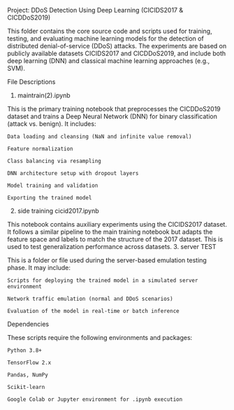 Project: DDoS Detection Using Deep Learning (CICIDS2017 & CICDDoS2019)

This folder contains the core source code and scripts used for training, testing, and evaluating machine learning models for the detection of distributed denial-of-service (DDoS) attacks. The experiments are based on publicly available datasets CICIDS2017 and CICDDoS2019, and include both deep learning (DNN) and classical machine learning approaches (e.g., SVM).

File Descriptions
1. maintrain(2).ipynb

This is the primary training notebook that preprocesses the CICDDoS2019 dataset and trains a Deep Neural Network (DNN) for binary classification (attack vs. benign). It includes:

    Data loading and cleansing (NaN and infinite value removal)

    Feature normalization

    Class balancing via resampling

    DNN architecture setup with dropout layers

    Model training and validation

    Exporting the trained model

2. side training cicid2017.ipynb

This notebook contains auxiliary experiments using the CICIDS2017 dataset. It follows a similar pipeline to the main training notebook but adapts the feature space and labels to match the structure of the 2017 dataset. This is used to test generalization performance across datasets.
3. server TEST

This is a folder or file used during the server-based emulation testing phase. It may include:

    Scripts for deploying the trained model in a simulated server environment

    Network traffic emulation (normal and DDoS scenarios)

    Evaluation of the model in real-time or batch inference

Dependencies

These scripts require the following environments and packages:

    Python 3.8+

    TensorFlow 2.x

    Pandas, NumPy

    Scikit-learn

    Google Colab or Jupyter environment for .ipynb execution
